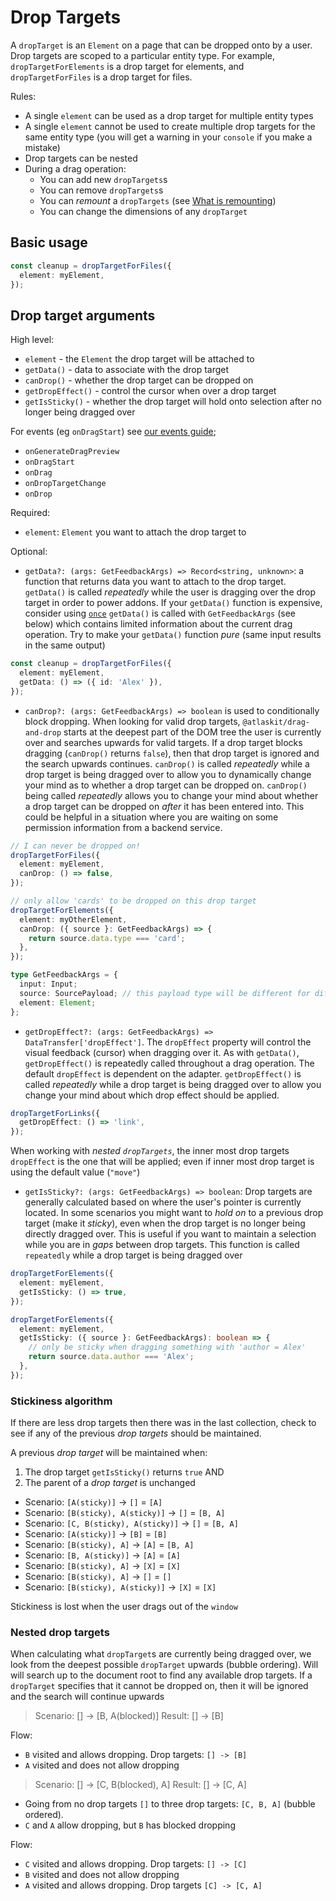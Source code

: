 # Drop Targets

A `dropTarget` is an `Element` on a page that can be dropped onto by a user. Drop targets are scoped to a particular entity type. For example, `dropTargetForElements` is a drop target for elements, and `dropTargetForFiles` is a drop target for files.

Rules:

- A single `element` can be used as a drop target for multiple entity types
- A single `element` cannot be used to create multiple drop targets for the same entity type (you will get a warning in your `console` if you make a mistake)
- Drop targets can be nested
- During a drag operation:
  - You can add new `dropTargets`s
  - You can remove `dropTargets`s
  - You can _remount_ a `dropTargets` (see [What is remounting]('./what-is-remounting.md'))
  - You can change the dimensions of any `dropTarget`

## Basic usage

```ts
const cleanup = dropTargetForFiles({
  element: myElement,
});
```

## Drop target arguments

High level:

- `element` - the `Element` the drop target will be attached to
- `getData()` - data to associate with the drop target
- `canDrop()` - whether the drop target can be dropped on
- `getDropEffect()` - control the cursor when over a drop target
- `getIsSticky()` - whether the drop target will hold onto selection after no longer being dragged over

For events (eg `onDragStart`) see [our events guide]('./events.md');

- `onGenerateDragPreview`
- `onDragStart`
- `onDrag`
- `onDropTargetChange`
- `onDrop`

Required:

- `element`: `Element` you want to attach the drop target to

Optional:

- `getData?: (args: GetFeedbackArgs) => Record<string, unknown>`: a function that returns data you want to attach to the drop target. `getData()` is called _repeatedly_ while the user is dragging over the drop target in order to power addons. If your `getData()` function is expensive, consider using [`once`]('./util.md') `getData()` is called with `GetFeedbackArgs` (see below) which contains limited information about the current drag operation. Try to make your `getData()` function _pure_ (same input results in the same output)

```ts
const cleanup = dropTargetForFiles({
  element: myElement,
  getData: () => ({ id: 'Alex' }),
});
```

- `canDrop?: (args: GetFeedbackArgs) => boolean` is used to conditionally block dropping. When looking for valid drop targets, `@atlaskit/drag-and-drop` starts at the deepest part of the DOM tree the user is currently over and searches upwards for valid targets. If a drop target blocks dragging (`canDrop()` returns `false`), then that drop target is ignored and the search upwards continues. `canDrop()` is called _repeatedly_ while a drop target is being dragged over to allow you to dynamically change your mind as to whether a drop target can be dropped on. `canDrop()` being called _repeatedly_ allows you to change your mind about whether a drop target can be dropped on _after_ it has been entered into. This could be helpful in a situation where you are waiting on some permission information from a backend service.

```ts
// I can never be dropped on!
dropTargetForFiles({
  element: myElement,
  canDrop: () => false,
});

// only allow 'cards' to be dropped on this drop target
dropTargetForElements({
  element: myOtherElement,
  canDrop: ({ source }: GetFeedbackArgs) => {
    return source.data.type === 'card';
  },
});
```

```ts
type GetFeedbackArgs = {
  input: Input;
  source: SourcePayload; // this payload type will be different for different adapters
  element: Element;
};
```

- `getDropEffect?: (args: GetFeedbackArgs) => DataTransfer['dropEffect']`. The `dropEffect` property will control the visual feedback (cursor) when dragging over it. As with `getData()`, `getDropEffect()` is repeatedly called throughout a drag operation. The default `dropEffect` is dependent on the adapter. `getDropEffect()` is called _repeatedly_ while a drop target is being dragged over to allow you change your mind about which drop effect should be applied.

```ts
dropTargetForLinks({
  getDropEffect: () => 'link',
});
```

When working with _nested `dropTargets`_, the inner most drop targets `dropEffect` is the one that will be applied; even if inner most drop target is using the default value (`"move"`)

- `getIsSticky?: (args: GetFeedbackArgs) => boolean`: Drop targets are generally calculated based on where the user's pointer is currently located. In some scenarios you might want to _hold on_ to a previous drop target (make it _sticky_), even when the drop target is no longer being directly dragged over. This is useful if you want to maintain a selection while you are in _gaps_ between drop targets. This function is called `repeatedly` while a drop target is being dragged over

```ts
dropTargetForElements({
  element: myElement,
  getIsSticky: () => true,
});

dropTargetForElements({
  element: myElement,
  getIsSticky: ({ source }: GetFeedbackArgs): boolean => {
    // only be sticky when dragging something with 'author = Alex'
    return source.data.author === 'Alex';
  },
});
```

### Stickiness algorithm

If there are less drop targets then there was in the last collection, check to see if any of the previous _drop targets_ should be maintained.

A previous _drop target_ will be maintained when:

1. The drop target `getIsSticky()` returns `true` AND
2. The parent of a _drop target_ is unchanged

- Scenario: `[A(sticky)]` → `[]` = `[A]`
- Scenario: `[B(sticky), A(sticky)]` → `[]` = `[B, A]`
- Scenario: `[C, B(sticky), A(sticky)]` → `[]` = `[B, A]`
- Scenario: `[A(sticky)]` → `[B]` = `[B]`
- Scenario: `[B(sticky), A]` → `[A]` = `[B, A]`
- Scenario: `[B, A(sticky)]` → `[A]` = `[A]`
- Scenario: `[B(sticky), A]` → `[X]` = `[X]`
- Scenario: `[B(sticky), A]` → `[]` = `[]`
- Scenario: `[B(sticky), A(sticky)]` → `[X]` = `[X]`

Stickiness is lost when the user drags out of the `window`

### Nested drop targets

When calculating what `dropTarget`s are currently being dragged over, we look from the deepest possible `dropTarget` upwards (bubble ordering). Will will search up to the document root to find any available drop targets. If a `dropTarget` specifies that it cannot be dropped on, then it will be ignored and the search will continue upwards

> Scenario: [] -> [B, A(blocked)]
> Result: [] -> [B]

Flow:

- `B` visited and allows dropping. Drop targets: `[] -> [B]`
- `A` visited and does not allow dropping

> Scenario: [] -> [C, B(blocked), A]
> Result: [] -> [C, A]

- Going from no drop targets `[]` to three drop targets: `[C, B, A]` (bubble ordered).
- `C` and `A` allow dropping, but `B` has blocked dropping

Flow:

- `C` visited and allows dropping. Drop targets: `[] -> [C]`
- `B` visited and does not allow dropping
- `A` visited and allows dropping. Drop targets `[C] -> [C, A]`
